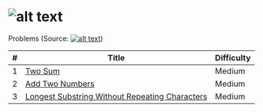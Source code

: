 ![alt text](https://raw.githubusercontent.com/lvncnt/Leetcode-OJ/master/Logo/logo.png "Logo")
========
Problems (Source: [![alt text](https://raw.githubusercontent.com/lvncnt/Leetcode-OJ/master/Logo/LeetCodeLogo.png "Leetcode")][0]) 

| #                 | Title           | Difficulty   
| :-------------:   |-------------    | -----|
| 1                 | [Two Sum][1]               | Medium  
| 2                 | [Add Two Numbers][2]        |  Medium  
| 3                 | [Longest Substring Without Repeating Characters][2]      |    Medium  

[0]: http://leetcode.com/
[1]: https://oj.leetcode.com/problems/two-sum/
[2]: https://oj.leetcode.com/problems/add-two-numbers/
[3]: https://oj.leetcode.com/problems/longest-substring-without-repeating-characters/





